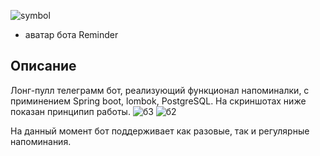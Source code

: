 ![symbol](https://user-images.githubusercontent.com/90979711/150548720-12608103-c91f-4500-b592-a6f6e2fb846f.jpg) 
* аватар бота Reminder

## Описание

Лонг-пулл телеграмм бот, реализующий функционал напоминалки, с
приминением Spring boot, lombok, PostgreSQL.
На скриншотах ниже показан принципип работы.
![б3](https://user-images.githubusercontent.com/90979711/150551232-382aa2d7-cd1d-40d3-8798-049ba2a34669.jpg)
![б2](https://user-images.githubusercontent.com/90979711/150550038-8f91c2d4-1e14-4d08-9a3a-ad34a14ea415.jpg)


На данный момент бот поддерживает как разовые, так и регулярные напоминания.
